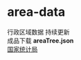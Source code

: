 # area-data
行政区域数据 持续更新
<br/> 成品下载 <strong>areaTree.json</strong>
<br/> <a href="http://www.stats.gov.cn/tjsj/tjbz/tjyqhdmhcxhfdm/2021/index.html"> 国家统计局 </a>
